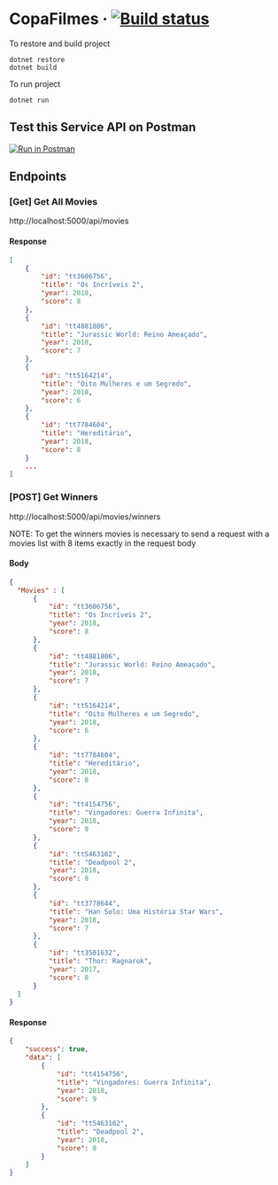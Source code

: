 # CopaFilmes &middot; [![Build status](https://seguimit.visualstudio.com/CopaFilmes/_apis/build/status/CopaFilmes-ASP.NET%20Core-CI)](https://seguimit.visualstudio.com/CopaFilmes/_build/latest?definitionId=-1)

To restore and build project
```
dotnet restore
dotnet build
```

To run project

```
dotnet run
```

## Test this Service API on Postman
[![Run in Postman](https://run.pstmn.io/button.svg)](https://app.getpostman.com/run-collection/0caaf7f361f55c3d0d1b)


## Endpoints

### [Get] Get All Movies

http://localhost:5000/api/movies

#### Response

```json
[
    {
        "id": "tt3606756",
        "title": "Os Incríveis 2",
        "year": 2018,
        "score": 8
    },
    {
        "id": "tt4881806",
        "title": "Jurassic World: Reino Ameaçado",
        "year": 2018,
        "score": 7
    },
    {
        "id": "tt5164214",
        "title": "Oito Mulheres e um Segredo",
        "year": 2018,
        "score": 6
    },
    {
        "id": "tt7784604",
        "title": "Hereditário",
        "year": 2018,
        "score": 8
    }
    ...
]
```

### [POST] Get Winners 

http://localhost:5000/api/movies/winners

NOTE: To get the winners movies is necessary to send a request with a movies list with 8 items exactly in the request body 

#### Body

```json
{ 
  "Movies" : [
      {
          "id": "tt3606756",
          "title": "Os Incríveis 2",
          "year": 2018,
          "score": 8
      },
      {
          "id": "tt4881806",
          "title": "Jurassic World: Reino Ameaçado",
          "year": 2018,
          "score": 7
      },
      {
          "id": "tt5164214",
          "title": "Oito Mulheres e um Segredo",
          "year": 2018,
          "score": 6
      },
      {
          "id": "tt7784604",
          "title": "Hereditário",
          "year": 2018,
          "score": 8
      },
      {
          "id": "tt4154756",
          "title": "Vingadores: Guerra Infinita",
          "year": 2018,
          "score": 9
      },
      {
          "id": "tt5463162",
          "title": "Deadpool 2",
          "year": 2018,
          "score": 8
      },
      {
          "id": "tt3778644",
          "title": "Han Solo: Uma História Star Wars",
          "year": 2018,
          "score": 7
      },
      {
          "id": "tt3501632",
          "title": "Thor: Ragnarok",
          "year": 2017,
          "score": 8
      }
  ]
}
```

#### Response

```json
{
    "success": true,
    "data": [
        {
            "id": "tt4154756",
            "title": "Vingadores: Guerra Infinita",
            "year": 2018,
            "score": 9
        },
        {
            "id": "tt5463162",
            "title": "Deadpool 2",
            "year": 2018,
            "score": 8
        }
    ]
}
```

